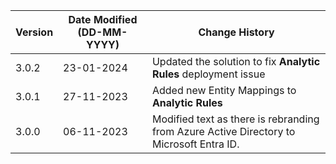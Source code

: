 | **Version** | **Date Modified (DD-MM-YYYY)** | **Change History**                                                         |
|-------------|--------------------------------|----------------------------------------------------------------------------|
| 3.0.2       | 23-01-2024                     | Updated the solution to fix **Analytic Rules** deployment issue            |
| 3.0.1       | 27-11-2023                     | Added new Entity Mappings to **Analytic Rules**                            |
| 3.0.0       | 06-11-2023                     | Modified text as there is rebranding from Azure Active Directory to Microsoft Entra ID.   |